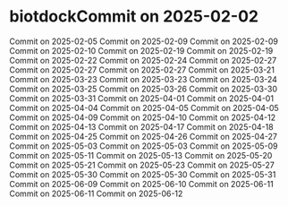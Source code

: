 # biotdockCommit on 2025-02-02
Commit on 2025-02-05
Commit on 2025-02-09
Commit on 2025-02-09
Commit on 2025-02-10
Commit on 2025-02-19
Commit on 2025-02-19
Commit on 2025-02-22
Commit on 2025-02-24
Commit on 2025-02-27
Commit on 2025-02-27
Commit on 2025-02-27
Commit on 2025-03-21
Commit on 2025-03-23
Commit on 2025-03-23
Commit on 2025-03-24
Commit on 2025-03-25
Commit on 2025-03-26
Commit on 2025-03-30
Commit on 2025-03-31
Commit on 2025-04-01
Commit on 2025-04-01
Commit on 2025-04-04
Commit on 2025-04-05
Commit on 2025-04-05
Commit on 2025-04-09
Commit on 2025-04-10
Commit on 2025-04-12
Commit on 2025-04-13
Commit on 2025-04-17
Commit on 2025-04-18
Commit on 2025-04-25
Commit on 2025-04-26
Commit on 2025-04-27
Commit on 2025-05-03
Commit on 2025-05-03
Commit on 2025-05-09
Commit on 2025-05-11
Commit on 2025-05-13
Commit on 2025-05-20
Commit on 2025-05-21
Commit on 2025-05-23
Commit on 2025-05-27
Commit on 2025-05-30
Commit on 2025-05-30
Commit on 2025-05-31
Commit on 2025-06-09
Commit on 2025-06-10
Commit on 2025-06-11
Commit on 2025-06-11
Commit on 2025-06-12
